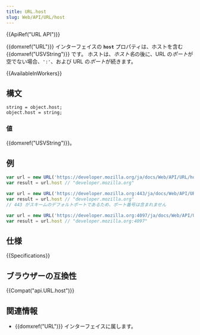 ```yaml
---
title: URL.host
slug: Web/API/URL/host
---
```


{{ApiRef("URL API")}}

{{domxref("URL")}} インターフェイスの **`host`** プロパティは、ホストを含む {{domxref("USVString")}} です。 ホストは、*ホスト名*の後に、URL の*ポート*が空でない場合、`':'`、および URL の*ポート*が続きます。

{{AvailableInWorkers}}

## 構文

```
string = object.host;
object.host = string;
```

### 値

{{domxref("USVString")}}。

## 例

```js
var url = new URL('https://developer.mozilla.org/ja/docs/Web/API/URL/host');
var result = url.host // "developer.mozilla.org"

var url = new URL('https://developer.mozilla.org:443/ja/docs/Web/API/URL/host');
var result = url.host // "developer.mozilla.org"
// 443 がスキームのデフォルトポートであるため、ポート番号は含まれません

var url = new URL('https://developer.mozilla.org:4097/ja/docs/Web/API/URL/host');
var result = url.host // "developer.mozilla.org:4097"
```

## 仕様

{{Specifications}}

## ブラウザーの互換性

{{Compat("api.URL.host")}}

## 関連情報

- {{domxref("URL")}} インターフェイスに属します。
